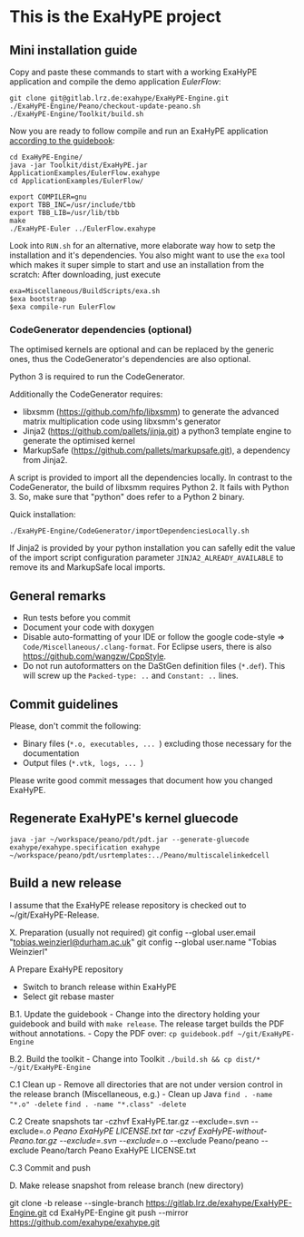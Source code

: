 # This is the ExaHyPE project #

## Mini installation guide ##

Copy and paste these commands to start with a working ExaHyPE application and compile the demo application _EulerFlow_:

    git clone git@gitlab.lrz.de:exahype/ExaHyPE-Engine.git
    ./ExaHyPE-Engine/Peano/checkout-update-peano.sh
    ./ExaHyPE-Engine/Toolkit/build.sh

Now you are ready to follow compile and run an ExaHyPE application [according to the guidebook](http://www5.in.tum.de/exahype/guidebook.pdf):

    cd ExaHyPE-Engine/
    java -jar Toolkit/dist/ExaHyPE.jar ApplicationExamples/EulerFlow.exahype
    cd ApplicationExamples/EulerFlow/
    
    export COMPILER=gnu
    export TBB_INC=/usr/include/tbb
    export TBB_LIB=/usr/lib/tbb
    make
    ./ExaHyPE-Euler ../EulerFlow.exahype

Look into `RUN.sh` for an alternative, more elaborate way how to setp the installation and it's dependencies. You also might want to use the `exa` tool which makes it super simple to start and use an installation from the scratch: After downloading, just execute

    exa=Miscellaneous/BuildScripts/exa.sh 
    $exa bootstrap
    $exa compile-run EulerFlow

### CodeGenerator dependencies (optional) ###

The optimised kernels are optional and can be replaced by the generic ones, thus the CodeGenerator's dependencies are also optional.

Python 3 is required to run the CodeGenerator.

Additionally the CodeGenerator requires:

* libxsmm (https://github.com/hfp/libxsmm) to generate the advanced matrix multiplication code using libxsmm's generator
* Jinja2 (https://github.com/pallets/jinja.git) a python3 template engine to generate the optimised kernel
* MarkupSafe (https://github.com/pallets/markupsafe.git), a dependency from Jinja2.

A script is provided to import all the dependencies locally.
In contrast to the CodeGenerator, the build of libxsmm 
requires Python 2. It fails with Python 3.
So, make sure that "python" does refer
to a Python 2 binary.

Quick installation:

    ./ExaHyPE-Engine/CodeGenerator/importDependenciesLocally.sh 

If Jinja2 is provided by your python installation you can safelly edit the value of the import script configuration parameter ``JINJA2_ALREADY_AVAILABLE`` to remove its and MarkupSafe local imports.


## General remarks ##

* Run tests before you commit
* Document your code with doxygen
* Disable auto-formatting of your IDE or follow the google code-style => `Code/Miscellaneous/.clang-format`. For Eclipse users, there is also https://github.com/wangzw/CppStyle.
* Do not run autoformatters on the DaStGen definition files (`*.def`). This will screw up the `Packed-type: ..` and `Constant: ..` lines.


## Commit guidelines ##

Please, don't commit the following:
    
* Binary files (`*.o, executables, ... `) excluding those necessary for the documentation 
* Output files (`*.vtk, logs, ... `)

Please write good commit messages that document how you changed ExaHyPE.


## Regenerate ExaHyPE's kernel gluecode ##
 
```
java -jar ~/workspace/peano/pdt/pdt.jar --generate-gluecode exahype/exahype.specification exahype ~/workspace/peano/pdt/usrtemplates:../Peano/multiscalelinkedcell
```


## Build a new release ##

I assume that the ExaHyPE release repository is checked out to ~/git/ExaHyPE-Release.



X. Preparation (usually not required)
  git config --global user.email "tobias.weinzierl@durham.ac.uk"
  git config --global user.name "Tobias Weinzierl"

A Prepare ExaHyPE repository
  - Switch to branch release within ExaHyPE
  - Select git rebase master

B.1. Update the guidebook
    - Change into the directory holding your guidebook and build with `make release`.
      The release target builds the PDF without annotations.
    - Copy the PDF over: `cp guidebook.pdf ~/git/ExaHyPE-Engine`

B.2. Build the toolkit
    - Change into Toolkit
      `./build.sh && cp dist/* ~/git/ExaHyPE-Engine`

C.1 Clean up
    - Remove all directories that are not under version control in the release branch (Miscellaneous, e.g.)
    - Clean up Java
     `find . -name "*.o" -delete`
     `find . -name "*.class" -delete`

C.2 Create snapshots
  tar -czhvf ExaHyPE.tar.gz --exclude=.svn --exclude=*.o Peano ExaHyPE LICENSE.txt
  tar -czvf ExaHyPE-without-Peano.tar.gz --exclude=.svn --exclude=*.o --exclude Peano/peano --exclude Peano/tarch Peano ExaHyPE LICENSE.txt

C.3 Commit and push

D. Make release snapshot from release branch (new directory)

  git clone -b release --single-branch https://gitlab.lrz.de/exahype/ExaHyPE-Engine.git
  cd ExaHyPE-Engine
  git push --mirror https://github.com/exahype/exahype.git



